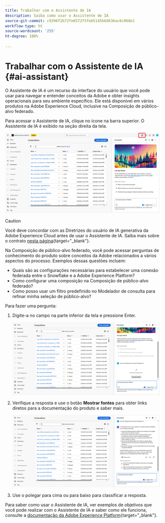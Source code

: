 ```yaml
---
title: Trabalhar com o Assistente de IA
description: Saiba como usar o Assistente de IA
source-git-commit: c9396f2b72fe6572f5feb5145b6d636ac6c068e1
workflow-type: ht
source-wordcount: '255'
ht-degree: 100%

---
```


# Trabalhar com o Assistente de IA {#ai-assistant}

O Assistente de IA é um recurso da interface do usuário que você pode usar para navegar e entender conceitos da Adobe e obter insights operacionais para seu ambiente específico. Ele está disponível em vários produtos na Adobe Experience Cloud, inclusive na Composição de público-alvo federado.

Para acessar o Assistente de IA, clique no ícone na barra superior. O Assistente de IA é exibido na seção direita da tela.

![](assets/do-not-localize/ai-assistant-open.png)


>[!CAUTION]
>
>Você deve concordar com as Diretrizes do usuário de IA generativa da Adobe Experience Cloud antes de usar o Assistente de IA. Saiba mais sobre o contrato [nesta página](https://experienceleague.adobe.com/pt-br/docs/experience-platform/ai-assistant/home){target="_blank"}.

Na Composição de público-alvo federado, você pode acessar perguntas de conhecimento do produto sobre conceitos da Adobe relacionados a vários aspectos do processo. Exemplos dessas questões incluem:

* Quais são as configurações necessárias para estabelecer uma conexão federada entre o Snowflake e a Adobe Experience Platform?
* Como configurar uma composição na Composição de público-alvo federado?
* Como posso usar um filtro predefinido no Modelador de consulta para refinar minha seleção de público-alvo?

Para fazer uma pergunta:

1. Digite-a no campo na parte inferior da tela e pressione Enter.

   ![](assets/do-not-localize/ai-assistant-ask.png)

1. Verifique a resposta e use o botão **Mostrar fontes** para obter links diretos para a documentação do produto e saber mais.

   ![](assets/do-not-localize/ai-assistant-answer.png)

1. Use o polegar para cima ou para baixo para classificar a resposta.

Para saber como usar o Assistente de IA, ver exemplos de objetivos que você pode realizar com o Assistente de IA e saber como ele funciona, consulte a [documentação da Adobe Experience Platform](https://experienceleague.adobe.com/pt-br/docs/experience-platform/ai-assistant/home){target="_blank"}.
